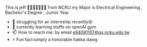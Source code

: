 

This is jeff 👋👋👋👋👋👋👋
from NCKU 
my Major is Electrical Engineering , Bachelor's Degree , Junior Year   

- 🔭  struggling for an internship recently😢
- 🌱  currently learning stuffs on openAI gym
- 📫 How to reach me: by email e94081107@gs.ncku.edu.tw
- ⚡ Fun fact:simply a honorable hakka dawg
